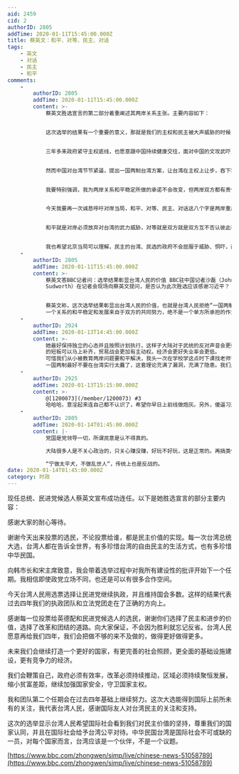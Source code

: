 ```yaml
---
aid: 2459
cid: 2
authorID: 2805
addTime: 2020-01-11T15:45:00.000Z
title: 蔡英文：和平、对等、民主、对话
tags:
    - 英文
    - 对话
    - 民主
    - 和平
comments:
    -
        authorID: 2805
        addTime: 2020-01-11T15:45:00.000Z
        content: >-
            蔡英文胜选宣言的第二部分着重阐述其两岸关系主张。主要内容如下：


            这次选举的结果有一个重要的意义，那就是我们的主权和民主被大声威胁的时候，台湾人民会用更大的声音喊出我们的坚持。


            三年多来政府紧守主权底线，也愿意跟中国持续健康交往，面对中国的文攻武吓，我们保持了不挑衅不冒进的态度，让两岸之间没有酿成严重冲突。


            然而中国对台湾节节紧逼，提出一国两制台湾方案，让台湾在主权上让步，吞下我们无法接受的条件。面对中国试图片面改变台海现状，台湾别无选择。我们必须持续强化我们的民主防卫机制，并且建立足以保卫台海安全的国防力量。


            我要特别强调，我为两岸关系和平稳定所做的承诺不会改变，但两岸双方都有责任致力于确保台海的和平稳定。


            今天我要再一次诚恳呼吁对岸当局，和平、对等、民主、对话这八个字是两岸重启良性互动长久稳定发展的关键，也是能够让两岸人民拉近距离，互惠互利的唯一途径。


            和平就是对岸必须放弃对台湾的武力威胁，对等就是双方就是双方互不否认彼此存在的事实，民主就是台湾的前途要由2300万人来决定，对话就是双方能够坐下来谈未来关系的发展。


            我也希望北京当局可以理解，民主的台湾、民选的政府不会屈服于威胁、恫吓，两岸的相互尊重跟良性互动才符合彼此人民的利益跟期待，这场选举的结果就是最清楚的答案。
    -
        authorID: 2805
        addTime: 2020-01-11T15:45:00.000Z
        content: >-
            蔡英文答BBC记者问：选举结果彰显台湾人民的价值 BBC驻中国记者沙磊（John
            Sudworth）在记者会现场向蔡英文提问，是否认为此次胜选应该感谢习近平？


            蔡英文称，这次选举结果彰显出台湾人民的价值，也就是台湾人民拒绝“一国两制”，坚持主权跟民主的生活方式。身为台湾总统必须在台湾的民意基础上处理两岸关系。希望这一次选举的结果可以给中国带来很正确的讯息，让他们可以清楚了解台湾人民的期待和坚持，更期待他们可以理解，
            一个关系的和平稳定和发展来自于双方的共同努力，绝不是一个单方所承担的作为。我们愿意在我刚才讲的四个基础之上一起来开启良性互动的时代。
    -
        authorID: 2924
        addTime: 2020-01-13T14:45:00.000Z
        content: >-
            她最好保持独立的心态并且按照计划执行，这样子大陆对于武统的反对声音会更弱。自私且不道德的讲大陆很多人人是支持武力统一的，人们期待战争红利与科技掠夺，试想一下如果台积电，联发科直接就是大陆的有多好，芯片
            的短板可以马上补齐，贸易战会更加有主动权。经济会更好失业率会更低。
            可惜我们从小被教育两岸问题要和平解决，我头一次在学校学这点时下课找老师论证了武力统一才是唯一途径。老师没说啥但是回想起来似乎很是满意。上层的官僚智库也不惜一次一次被打脸幻想和平统一实在是好笑。
            一国两制最好不要在台湾实行太蠢了，这套理论充满了漏洞，充满了隐患。我们是要一个大号的香港，还是新的广东呢？
    -
        authorID: 2925
        addTime: 2020-01-13T15:15:00.000Z
        content: >-
            @[1200073](/member/1200073) #3
            哈哈哈，意淫起来连自己都不认识了，希望你早日上前线做炮灰。另外，傻逼习近平要是敢打，全世界经济封锁是少不了的，还妄想台积电成为国企？只有自由的环境中才有创造力，sb专门靠垄断捞钱的国企能有创新能力？台积电5图纸送给你你也造不出来啊。
    -
        authorID: 2805
        addTime: 2020-01-14T01:45:00.000Z
        content: |-
            党国是党领导一切，所谓民意是认不得真的。

            大陆很多人是不关心政治的，只关心赚没赚，好玩不好玩，这是正常的。再搞类似文革的全民政治狂热，人人表态也做不到了。

            “宁做太平犬，不做乱世人“，传统上也是反战的。
date: 2020-01-14T01:45:00.000Z
category: 时政
---
```


现任总统、民进党候选人蔡英文宣布成功连任。以下是她胜选宣言的部分主要内容：

感谢大家的耐心等待。

谢谢今天出来投票的选民，不论投票给谁，都是民主价值的实现。每一次台湾总统大选，台湾人都在告诉全世界，有多珍惜台湾的自由民主的生活方式，也有多珍惜中华民国。

向韩市长和宋主席致意，我会带着选举过程中对我所有建设性的批评开始下一个任期。我相信即使政党立场不同，也还是可以有很多合作空间。

今天台湾人民用选票选择让民进党继续执政，并且维持国会多数。这样的结果代表过去四年我们的执政团队和立法党团走在了正确的方向上。

感谢每一位投票给英德配和民进党候选人的选民，谢谢你们选择了民主和进步的价值，选择了改革和团结的道路。向大家保证，不会因为胜利就忘记反省。台湾人民愿意再给我们四年，我们会把做不够的来不及做的，做得更好做得更多。

未来我们会继续打造一个更好的国家，有更完善的社会照顾，更全面的基础设施建设，更有竞争力的经济。

我们会鞭策自己，政府必须有效率，改革必须持续推动，区域必须持续聚恒发展，缩小贫富差距，继续加强国家安全，守卫国家主权。

我和团队第二个任期会在过去四年基础上继续努力。这次大选能得到国际上前所未有的关注，我代表台湾人民，感谢国际友人对台湾民主的关注和支持。

这次的选举显示台湾人民希望国际社会看到我们对民主价值的坚持，尊重我们的国家认同，并且在国际社会给予台湾公平对待。中华民国台湾是国际社会不可或缺的一员，对每个国家而言，台湾应该是一个伙伴，不是一个议题。

[https://www.bbc.com/zhongwen/simp/live/chinese-news-51058789](https://www.bbc.com/zhongwen/simp/live/chinese-news-51058789)
